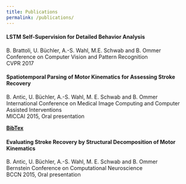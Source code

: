 ```yaml
---
title: Publications
permalink: /publications/
---
```


<div class="publication-list">
  <h4>LSTM Self-Supervision for Detailed Behavior Analysis</h4>
  <p>B. Brattoli, U. Büchler, A.-S. Wahl, M.E. Schwab and B. Ommer<br />
  Conference on Computer Vision and Pattern Recognition<br />
  CVPR 2017</p>
</div>

<div class="publication-list">
  <h4>Spatiotemporal Parsing of Motor Kinematics for Assessing Stroke Recovery</h4>
  <p>B. Antic, U. Büchler, A.-S. Wahl, M. E. Schwab and B. Ommer<br />
  International Conference on Medical Image Computing and Computer Assisted Interventions<br/>
  MICCAI 2015, Oral presentation</p>
  <a type="button" href="https://hci.iwr.uni-heidelberg.de/sites/default/files/publications/files/471273262/antic_ommer_miccai15.pdf">
    <i class="fa fa-file-o"></i>
  </a>
   <a type="button" href="{{ site.baseurl }}/bibtex/miccai15.md" target="_blank">
   <b>BibTex</b>
  </a>
</div>

<div class="publication-list">
  <h4>Evaluating Stroke Recovery by Structural Decomposition of Motor Kinematics</h4>
  <p>B. Antic, U. Büchler, A.-S. Wahl, M. E. Schwab and B. Ommer<br />
  Bernstein Conference on Computational Neuroscience<br />
  BCCN 2015, Oral presentation</p>
</div>
